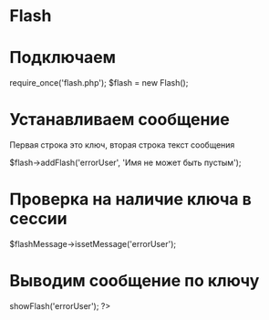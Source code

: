 # Flash

# Подключаем

require_once('flash.php');
$flash = new Flash();

# Устанавливаем сообщение
Первая строка это ключ, вторая строка текст сообщения

$flash->addFlash('errorUser', 'Имя не может быть пустым');

# Проверка на наличие ключа в сессии

$flashMessage->issetMessage('errorUser');

# Выводим сообщение по ключу

<?php echo $flash->showFlash('errorUser'); ?>
